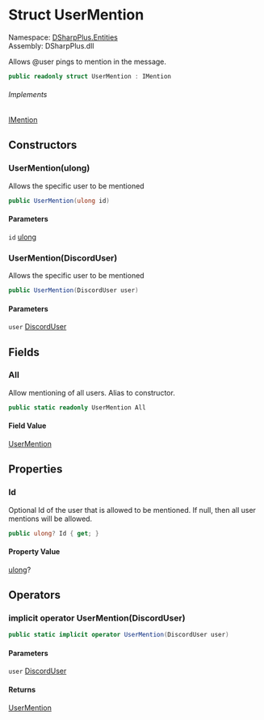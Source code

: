 # Struct UserMention

Namespace: [DSharpPlus.Entities](DSharpPlus.Entities.md)  
Assembly: DSharpPlus.dll

Allows @user pings to mention in the message.

```csharp
public readonly struct UserMention : IMention
```

###### Implements

[IMention](DSharpPlus.Entities.IMention.md)

## Constructors

### <a id="DSharpPlus_Entities_UserMention__ctor_System_UInt64_"></a>UserMention\(ulong\)

Allows the specific user to be mentioned

```csharp
public UserMention(ulong id)
```

#### Parameters

`id` [ulong](https://learn.microsoft.com/dotnet/api/system.uint64)

### <a id="DSharpPlus_Entities_UserMention__ctor_DSharpPlus_Entities_DiscordUser_"></a>UserMention\(DiscordUser\)

Allows the specific user to be mentioned

```csharp
public UserMention(DiscordUser user)
```

#### Parameters

`user` [DiscordUser](DSharpPlus.Entities.DiscordUser.md)

## Fields

### <a id="DSharpPlus_Entities_UserMention_All"></a>All

Allow mentioning of all users. Alias to <xref href="DSharpPlus.Entities.UserMention.%23ctor" data-throw-if-not-resolved="false"></xref> constructor.

```csharp
public static readonly UserMention All
```

#### Field Value

[UserMention](DSharpPlus.Entities.UserMention.md)

## Properties

### <a id="DSharpPlus_Entities_UserMention_Id"></a>Id

Optional Id of the user that is allowed to be mentioned. If null, then all user mentions will be allowed.

```csharp
public ulong? Id { get; }
```

#### Property Value

[ulong](https://learn.microsoft.com/dotnet/api/system.uint64)?

## Operators

### <a id="DSharpPlus_Entities_UserMention_op_Implicit_DSharpPlus_Entities_DiscordUser__DSharpPlus_Entities_UserMention"></a>implicit operator UserMention\(DiscordUser\)

```csharp
public static implicit operator UserMention(DiscordUser user)
```

#### Parameters

`user` [DiscordUser](DSharpPlus.Entities.DiscordUser.md)

#### Returns

[UserMention](DSharpPlus.Entities.UserMention.md)

